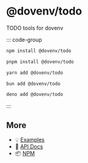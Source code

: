 # @dovenv/todo

TODO tools for dovenv

::: code-group

```bash [npm]
npm install @dovenv/todo
```

```bash [pnpm]
pnpm install @dovenv/todo
```

```bash [yarn]
yarn add @dovenv/todo
```

```bash [bun]
bun add @dovenv/todo
```

```bash [deno]
deno add @dovenv/todo
```

:::

## More

- 💡 [Examples](examples.md)
- 📖 [API Docs](api.md)
- 📦 [NPM](https://www.npmjs.com/package/@dovenv/todo)

